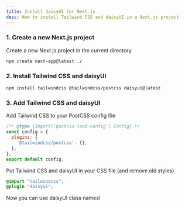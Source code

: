 ```yaml
---
title: Install daisyUI for Next.js
desc: How to install Tailwind CSS and daisyUI in a Next.js project
---
```


<script>
  import Translate from "$components/Translate.svelte"
</script>

### 1. Create a new Next.js project

Create a new Next.js project in the current directory

```sh:Terminal
npm create next-app@latest ./
```

### 2. Install Tailwind CSS and daisyUI

```sh:Terminal
npm install tailwindcss @tailwindcss/postcss daisyui@latest
```

### 3. Add Tailwind CSS and daisyUI

Add Tailwind CSS to your PostCSS config file

```js:postcss.config.mjs
/** @type {import('postcss-load-config').Config} */
const config = {
  plugins: {
    '@tailwindcss/postcss': {},
  },
};
export default config;
```

Put Tailwind CSS and daisyUI in your CSS file (and remove old styles)
  
```postcss:app/globals.css
@import "tailwindcss";
@plugin "daisyui";
```

Now you can use daisyUI class names!
